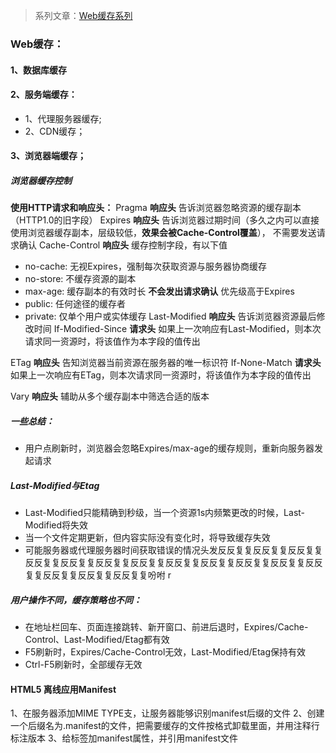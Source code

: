 > 系列文章：[Web缓存系列](http://www.alloyteam.com/2012/03/web-cache-1-web-cache-overview/)

### Web缓存：
#### 1、数据库缓存
#### 2、服务端缓存：
* 1、代理服务器缓存; 
* 2、CDN缓存；
#### 3、浏览器端缓存；
##### 浏览器缓存控制
**使用HTTP请求和响应头：**
Pragma **响应头** 告诉浏览器忽略资源的缓存副本（HTTP1.0的旧字段）
Expires **响应头** 告诉浏览器过期时间（多久之内可以直接使用浏览器缓存副本，层级较低，**效果会被Cache-Control覆盖**）， 不需要发送请求确认
Cache-Control **响应头** 缓存控制字段，有以下值
  * no-cache: 无视Expires，强制每次获取资源与服务器协商缓存
  * no-store: 不缓存资源的副本
  * max-age: 缓存副本的有效时长 **不会发出请求确认** 优先级高于Expires
  * public: 任何途径的缓存者
  * private: 仅单个用户或实体缓存
Last-Modified **响应头** 告诉浏览器资源最后修改时间
If-Modified-Since **请求头** 如果上一次响应有Last-Modified，则本次请求同一资源时，将该值作为本字段的值传出

ETag **响应头** 告知浏览器当前资源在服务器的唯一标识符
If-None-Match **请求头** 如果上一次响应有ETag，则本次请求同一资源时，将该值作为本字段的值传出

Vary **响应头** 辅助从多个缓存副本中筛选合适的版本


##### 一些总结：
* 用户点刷新时，浏览器会忽略Expires/max-age的缓存规则，重新向服务器发起请求

##### Last-Modified与Etag
* Last-Modified只能精确到秒级，当一个资源1s内频繁更改的时候，Last-Modified将失效
* 当一个文件定期更新，但内容实际没有变化时，将导致缓存失效
* 可能服务器或代理服务器时间获取错误的情况头发反反复复反反复复反反复复反反复复反反复复反反复复反反复复反反复复反反复复反反复复反反复复反反复复反反复复反反复复反反复复吩咐                                                                                                                                                                                 r
##### 用户操作不同，缓存策略也不同：
* 在地址栏回车、页面连接跳转、新开窗口、前进后退时，Expires/Cache-Control、Last-Modified/Etag都有效
* F5刷新时，Expires/Cache-Control无效，Last-Modified/Etag保持有效
* Ctrl-F5刷新时，全部缓存无效


#### HTML5 离线应用Manifest
1、在服务器添加MIME TYPE支，让服务器能够识别manifest后缀的文件
2、创建一个后缀名为.manifest的文件，把需要缓存的文件按格式卸载里面，并用注释行标注版本
3、给<html>标签加manifest属性，并引用manifest文件
<html manifest="path/to/name-of.manifest">